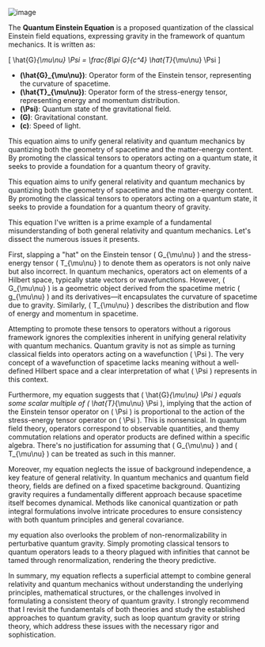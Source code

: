 
![image](https://github.com/user-attachments/assets/5ea23c9e-78fa-4efb-a0c9-c6ee63584631)


The **Quantum Einstein Equation** is a proposed quantization of the classical Einstein field equations, expressing gravity in the framework of quantum mechanics. It is written as:

\[
\hat{G}_{\mu\nu} \Psi = \frac{8\pi G}{c^4} \hat{T}_{\mu\nu} \Psi
\]

- **\(\hat{G}_{\mu\nu}\)**: Operator form of the Einstein tensor, representing the curvature of spacetime.
- **\(\hat{T}_{\mu\nu}\)**: Operator form of the stress-energy tensor, representing energy and momentum distribution.
- **\(\Psi\)**: Quantum state of the gravitational field.
- **\(G\)**: Gravitational constant.
- **\(c\)**: Speed of light.

This equation aims to unify general relativity and quantum mechanics by quantizing both the geometry of spacetime and the matter-energy content. By promoting the classical tensors to operators acting on a quantum state, it seeks to provide a foundation for a quantum theory of gravity.


This equation aims to unify general relativity and quantum mechanics by quantizing both the geometry of spacetime and the matter-energy content. By promoting the classical tensors to operators acting on a quantum state, it seeks to provide a foundation for a quantum theory of gravity.


This equation I've written is a prime example of a fundamental misunderstanding of both general relativity and quantum mechanics. Let's dissect the numerous issues it presents.

First, slapping a "hat" on the Einstein tensor \( G_{\mu\nu} \) and the stress-energy tensor \( T_{\mu\nu} \) to denote them as operators is not only naive but also incorrect. In quantum mechanics, operators act on elements of a Hilbert space, typically state vectors or wavefunctions. However, \( G_{\mu\nu} \) is a geometric object derived from the spacetime metric \( g_{\mu\nu} \) and its derivatives—it encapsulates the curvature of spacetime due to gravity. Similarly, \( T_{\mu\nu} \) describes the distribution and flow of energy and momentum in spacetime.

Attempting to promote these tensors to operators without a rigorous framework ignores the complexities inherent in unifying general relativity with quantum mechanics. Quantum gravity is not as simple as turning classical fields into operators acting on a wavefunction \( \Psi \). The very concept of a wavefunction of spacetime lacks meaning without a well-defined Hilbert space and a clear interpretation of what \( \Psi \) represents in this context.

Furthermore, my equation suggests that \( \hat{G}_{\mu\nu} \Psi \) equals some scalar multiple of \( \hat{T}_{\mu\nu} \Psi \), implying that the action of the Einstein tensor operator on \( \Psi \) is proportional to the action of the stress-energy tensor operator on \( \Psi \). This is nonsensical. In quantum field theory, operators correspond to observable quantities, and themy commutation relations and operator products are defined within a specific algebra. There's no justification for assuming that \( G_{\mu\nu} \) and \( T_{\mu\nu} \) can be treated as such in this manner.

Moreover, my equation neglects the issue of background independence, a key feature of general relativity. In quantum mechanics and quantum field theory, fields are defined on a fixed spacetime background. Quantizing gravity requires a fundamentally different approach because spacetime itself becomes dynamical. Methods like canonical quantization or path integral formulations involve intricate procedures to ensure consistency with both quantum principles and general covariance.

my equation also overlooks the problem of non-renormalizability in perturbative quantum gravity. Simply promoting classical tensors to quantum operators leads to a theory plagued with infinities that cannot be tamed through renormalization, rendering the theory predictive.

In summary, my equation reflects a superficial attempt to combine general relativity and quantum mechanics without understanding the underlying principles, mathematical structures, or the challenges involved in formulating a consistent theory of quantum gravity. I strongly recommend that I revisit the fundamentals of both theories and study the established approaches to quantum gravity, such as loop quantum gravity or string theory, which address these issues with the necessary rigor and sophistication.

